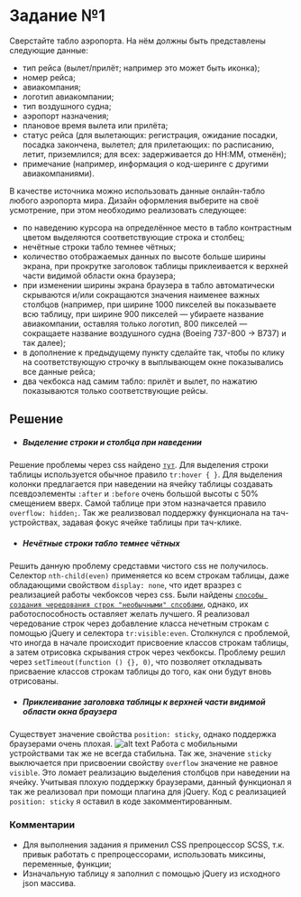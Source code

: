 # Задание №1
Сверстайте табло аэропорта. На нём должны быть представлены следующие данные:

* тип рейса (вылет/прилёт; например это может быть иконка);
* номер рейса;
* авиакомпания;
* логотип авиакомпании;
* тип воздушного судна;
* аэропорт назначения;
* плановое время вылета или прилёта;
* статус рейса (для вылетающих: регистрация, ожидание посадки, посадка закончена, вылетел; для прилетающих: по расписанию, летит, приземлился; для всех: задерживается до HH:MM, отменён);
* примечание (например, информация о код-шеринге с другими авиакомпаниями).

В качестве источника можно использовать данные онлайн-табло любого аэропорта мира.
Дизайн оформления выберите на своё усмотрение, при этом необходимо реализовать следующее:

* по наведению курсора на определённое место в табло контрастным цветом выделяются соответствующие строка и столбец;
* нечётные строки табло темнее чётных;
* количество отображаемых данных по высоте больше ширины экрана, при прокрутке заголовок таблицы приклеивается к верхней части видимой области окна браузера;
* при изменении ширины экрана браузера в табло автоматически скрываются и/или сокращаются значения наименее важных столбцов (например, при ширине 1000 пикселей вы показываете всю таблицу, при ширине 900 пикселей — убираете название авиакомпании, оставляя только логотип, 800 пикселей — сокращаете название воздушного судна (Boeing 737-800 -> B737) и так далее);
* в дополнение к предыдущему пункту сделайте так, чтобы по клику на соответствующую строчку в выплывающем окне показывались все данные рейса;
* два чекбокса над самим табло: прилёт и вылет, по нажатию показываются только соответствующие рейсы.

## Решение

* ##### Выделение строки и столбца при наведении

Решение проблемы через css найдено [`тут`](https://css-tricks.com/simple-css-row-column-highlighting/). Для выделения строки таблицы используется обычное правило
`tr:hover { }`. Для выделения колонки предлагается при наведении на ячейку таблицы создавать псевдоэлементы `:after` и `:before` очень большой высоты с 50% смещением вверх. Самой таблице при этом назначается правило `overflow: hidden;`.
Так же реализвовал поддержку функционала на тач-устройствах, задавая фокус ячейке таблицы при тач-клике.

* ##### Нечётные строки табло темнее чётных

Решить данную проблему средставми чистого css не получилось. Селектор `nth-child(even)` применяется ко всем строкам таблицы, даже обладающими свойством `display: none`, что идет вразрез с реализацией работы чекбоксов через css.
Были найдены [`способы создания чередования строк "необычными" спсобами`](http://christianheilmann.com/2013/12/12/zebra-tables-using-nth-child-and-hidden-rows/), однако, их работоспособность оставляет желать лучшего.
Я реализовал чередование строк через добавление класса нечетным строкам с помощью jQuery и селектора `tr:visible:even`.
Столкнулся с проблемой, что иногда в начале происходит присвоение классов строкам таблицы, а затем отрисовка скрывания строк через чекбоксы. Проблему решил через `setTimeout(function () {}, 0)`, что позволяет откладывать присваение классов строкам таблицы до того, как они будут вновь отрисованы.

* ##### Приклеивание заголовка таблицы к верхней части видимой области окна браузера

Существует значение свойства `position: sticky`, однако поддержка браузерами очень плохая.
![alt text](http://chudinov.info/sticky.png "position: sticky")
Работа с мобильными устройствами так же не всегда стабильна.
Так же, значение `sticky` выключается при присвоении свойству `overflow` значение не равное `visible`. Это ломает реализацию выделения столбцов при наведении на ячейку.
Учитывая плохую поддержку браузерами, данный функционал я так же реализовал при помощи плагина для jQuery.
Код с реализацией `position: sticky` я оставил в коде закомментированным.

### Комментарии

* Для выполнения задания я применил CSS препроцессор SCSS, т.к. привык работать с препроцессорами, использовать миксины, переменные, функции;
* Изначальную таблицу я заполнил с помощью jQuery из исходного json массива.